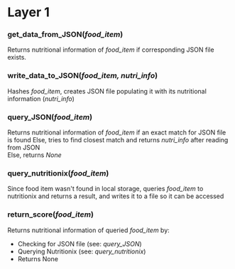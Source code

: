 # Layer 1

### get\_data\_from\_JSON(*food_item*)
Returns nutritional information of *food_item* if corresponding JSON file exists.

### write\_data\_to\_JSON(*food_item, nutri\_info*)
Hashes *food_item*, creates JSON file populating it with its nutritional information (*nutri_info*)

### query\_JSON(*food_item*)
Returns nutritional information of *food_item* if an exact match for JSON file is found 
Else, tries to find closest match and returns *nutri_info* after reading from JSON  
Else, returns *None*

### query\_nutritionix(*food_item*)
Since food item wasn't found in local storage, queries *food_item* to nutritionix and returns a result, and writes it to a file so it can be accessed 

### return_score(*food_item*)
Returns nutritional information of queried *food_item* by:  

* Checking for JSON file (see: *query_JSON*)  
* Querying Nutritionix (see: *query_nutritionix*)
* Returns None

##
